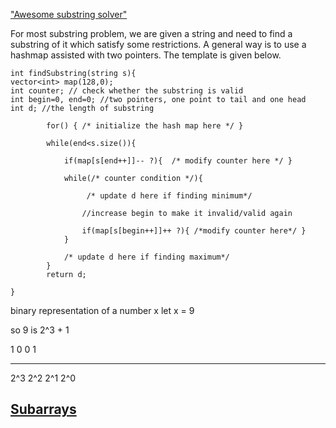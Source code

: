 ["Awesome substring solver"](https://leetcode.com/problems/minimum-window-substring/discuss/26808/here-is-a-10-line-template-that-can-solve-most-substring-problems)

For most substring problem, we are given a string and need to find a substring of it which satisfy some restrictions. A general way is to use a hashmap assisted with two pointers. The template is given below.

```
int findSubstring(string s){
vector<int> map(128,0);
int counter; // check whether the substring is valid
int begin=0, end=0; //two pointers, one point to tail and one head
int d; //the length of substring

        for() { /* initialize the hash map here */ }

        while(end<s.size()){

            if(map[s[end++]]-- ?){  /* modify counter here */ }

            while(/* counter condition */){

                 /* update d here if finding minimum*/

                //increase begin to make it invalid/valid again

                if(map[s[begin++]]++ ?){ /*modify counter here*/ }
            }

            /* update d here if finding maximum*/
        }
        return d;

}
```

<!-- @ Important note related to bitwise -->

binary representation of a number x
let x = 9

so 9 is 2^3 + 1


1    0   0   1
_    _   _   _
2^3 2^2 2^1 2^0


## [Subarrays](https://leetcode.com/problems/sum-of-subarray-minimums/solutions/178876/stack-solution-with-very-detailed-explanation-step-by-step/)